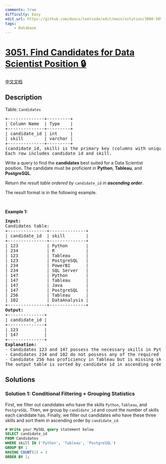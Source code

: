 ```yaml
---
comments: true
difficulty: Easy
edit_url: https://github.com/doocs/leetcode/edit/main/solution/3000-3099/3051.Find%20Candidates%20for%20Data%20Scientist%20Position/README_EN.md
tags:
    - Database
---
```


<!-- problem:start -->

# [3051. Find Candidates for Data Scientist Position 🔒](https://leetcode.com/problems/find-candidates-for-data-scientist-position)

[中文文档](/solution/3000-3099/3051.Find%20Candidates%20for%20Data%20Scientist%20Position/README.md)

## Description

<!-- description:start -->

<p>Table: <font face="monospace"><code>Candidates</code></font></p>

<pre>
+--------------+---------+ 
| Column Name  | Type    | 
+--------------+---------+ 
| candidate_id | int     | 
| skill        | varchar |
+--------------+---------+
(candidate_id, skill) is the primary key (columns with unique values) for this table.
Each row includes candidate_id and skill.
</pre>

<p>Write a query to find the <strong>candidates</strong> best suited for a Data Scientist position. The candidate must be proficient in <strong>Python</strong>, <strong>Tableau</strong>, and <strong>PostgreSQL</strong>.</p>

<p>Return <em>the result table ordered by </em><code>candidate_id</code> <em>in <strong>ascending order</strong></em>.</p>

<p>The result format is in the following example.</p>

<p>&nbsp;</p>
<p><strong class="example">Example 1:</strong></p>

<pre>
<strong>Input:</strong> 
Candidates table:
+---------------+--------------+
| candidate_id  | skill        | 
+---------------+--------------+
| 123           | Python       |
| 234           | R            | 
| 123           | Tableau      | 
| 123           | PostgreSQL   | 
| 234           | PowerBI      | 
| 234           | SQL Server   | 
| 147           | Python       | 
| 147           | Tableau      | 
| 147           | Java         |
| 147           | PostgreSQL   |
| 256           | Tableau      |
| 102           | DataAnalysis |
+---------------+--------------+
<strong>Output:</strong> 
+--------------+
| candidate_id |  
+--------------+
| 123          |  
| 147          | 
+--------------+
<strong>Explanation:</strong> 
- Candidates 123 and 147 possess the necessary skills in Python, Tableau, and PostgreSQL for the data scientist position.
- Candidates 234 and 102 do not possess any of the required skills for this position.
- Candidate 256 has proficiency in Tableau but is missing skills in Python and PostgreSQL.
The output table is sorted by candidate_id in ascending order.
</pre>

<!-- description:end -->

## Solutions

<!-- solution:start -->

### Solution 1: Conditional Filtering + Grouping Statistics

First, we filter out candidates who have the skills `Python`, `Tableau`, and `PostgreSQL`. Then, we group by `candidate_id` and count the number of skills each candidate has. Finally, we filter out candidates who have these three skills and sort them in ascending order by `candidate_id`.

<!-- tabs:start -->

```sql
# Write your MySQL query statement below
SELECT candidate_id
FROM Candidates
WHERE skill IN ('Python', 'Tableau', 'PostgreSQL')
GROUP BY 1
HAVING COUNT(1) = 3
ORDER BY 1;
```

<!-- tabs:end -->

<!-- solution:end -->

<!-- problem:end -->
